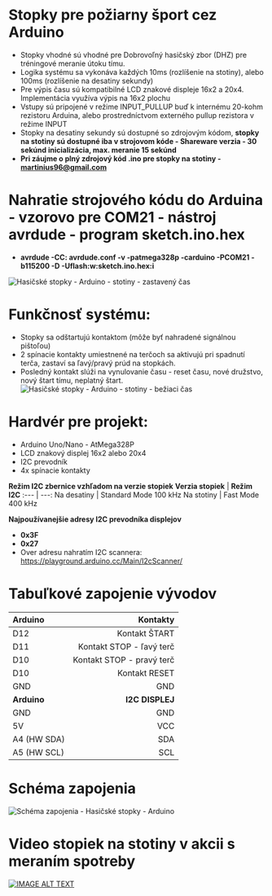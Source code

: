 # Stopky pre požiarny šport cez Arduino
* Stopky vhodné sú vhodné pre Dobrovoľný hasičský zbor (DHZ) pre tréningové meranie útoku tímu.
* Logika systému sa vykonáva každých 10ms (rozlíšenie na stotiny), alebo 100ms (rozlíšenie na desatiny sekundy)
* Pre výpis času sú kompatibilné LCD znakové displeje 16x2 a 20x4. Implementácia využíva výpis na 16x2 plochu
* Vstupy sú pripojené v režime INPUT_PULLUP buď k internému 20-kohm rezistoru Arduina, alebo prostredníctvom externého pullup rezistora v režime INPUT
* Stopky na desatiny sekundy sú dostupné so zdrojovým kódom, **stopky na stotiny sú dostupné iba v strojovom kóde - Shareware verzia - 30 sekúnd inicializácia, max. meranie 15 sekúnd**
* **Pri záujme o plný zdrojový kód .ino pre stopky na stotiny - martinius96@gmail.com**

# Nahratie strojového kódu do Arduina - vzorovo pre COM21 - nástroj avrdude - program sketch.ino.hex
* **avrdude -CC: avrdude.conf -v -patmega328p -carduino -PCOM21 -b115200 -D -Uflash:w:sketch.ino.hex:i**

![Hasičské stopky - Arduino - stotiny - zastavený čas](https://i.imgur.com/Ciz66ft.jpg)
# Funkčnosť systému:
* Stopky sa odštartujú kontaktom (môže byť nahradené signálnou pištoľou)
* 2 spínacie kontakty umiestnené na terčoch sa aktivujú pri spadnutí terča, zastaví sa ľavý/pravý prúd na stopkách.
* Posledný kontakt slúži na vynulovanie času - reset času, nové družstvo, nový štart tímu, neplatný štart.
![Hasičské stopky - Arduino - stotiny - bežiaci čas](https://i.imgur.com/gBIOt4i.jpg)
# Hardvér pre projekt:
* Arduino Uno/Nano - AtMega328P
* LCD znakový displej 16x2 alebo 20x4
* I2C prevodník
* 4x spínacie kontakty

**Režim I2C zbernice vzhľadom na verzie stopiek**
**Verzia stopiek** | **Režim I2C**
:---       |      ---:
Na desatiny | Standard Mode 100 kHz
Na stotiny | Fast Mode 400 kHz

**Najpoužívanejšie adresy I2C prevodníka displejov**
* **0x3F**
* **0x27**
* Over adresu nahratím I2C scannera: https://playground.arduino.cc/Main/I2cScanner/

# Tabuľkové zapojenie vývodov
**Arduino** | **Kontakty**
:---       |      ---:
D12 | Kontakt ŠTART
D11 | Kontakt STOP - ľavý terč
D10 | Kontakt STOP - pravý terč
D10 | Kontakt RESET
GND | GND
**Arduino** | **I2C DISPLEJ**
GND | GND
5V | VCC
A4 (HW SDA) | SDA
A5 (HW SCL) | SCL
# Schéma zapojenia
![Schéma zapojenia - Hasičské stopky - Arduino](https://i.imgur.com/GbU5zPK.png)
# Video stopiek na stotiny v akcii s meraním spotreby
[![IMAGE ALT TEXT](http://img.youtube.com/vi/E_z6doJvXng/0.jpg)](https://www.youtube.com/watch?v=E_z6doJvXng "Hasičské stopky - Arduino - spotreba - funkčnosť")
